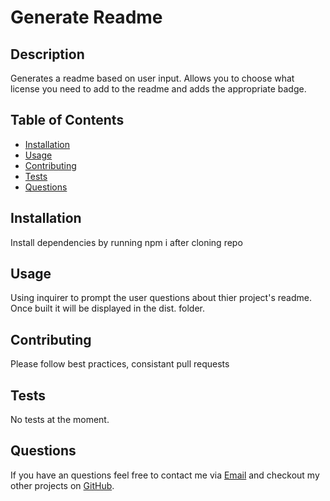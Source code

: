 # Generate Readme

## Description

Generates a readme based on user input. Allows you to choose what license you need to add to the readme and adds the appropriate badge.

## Table of Contents

* [Installation](#installation)
* [Usage](#usage)
* [Contributing](#contributing)
* [Tests](#tests)
* [Questions](#questions)

## Installation

Install dependencies by running npm i after cloning repo

## Usage

Using inquirer to prompt the user questions about thier project's readme. Once built it will be displayed in the dist. folder.

## Contributing

Please follow best practices, consistant pull requests

## Tests

No tests at the moment.

## Questions

If you have an questions feel free to contact me via [Email](dsapione@gmail.com)
and checkout my other projects on [GitHub](https://github.com/dsapione).
